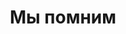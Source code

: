 ---
title: Мы помним
original_title: "Lest we forget"
genre: балет
duration: P2H30M
entracte: true
---